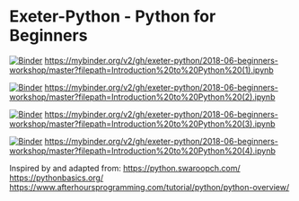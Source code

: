 # Exeter-Python - Python for Beginners

[![Binder](https://mybinder.org/badge.svg)](https://mybinder.org/v2/gh/exeter-python/2018-06-beginners-workshop/master?filepath=Introduction%20to%20Python%20(1).ipynb) https://mybinder.org/v2/gh/exeter-python/2018-06-beginners-workshop/master?filepath=Introduction%20to%20Python%20(1).ipynb

[![Binder](https://mybinder.org/badge.svg)](https://mybinder.org/v2/gh/exeter-python/2018-06-beginners-workshop/master?filepath=Introduction%20to%20Python%20(2).ipynb) https://mybinder.org/v2/gh/exeter-python/2018-06-beginners-workshop/master?filepath=Introduction%20to%20Python%20(2).ipynb

[![Binder](https://mybinder.org/badge.svg)](https://mybinder.org/v2/gh/exeter-python/2018-06-beginners-workshop/master?filepath=Introduction%20to%20Python%20(3).ipynb) https://mybinder.org/v2/gh/exeter-python/2018-06-beginners-workshop/master?filepath=Introduction%20to%20Python%20(3).ipynb

[![Binder](https://mybinder.org/badge.svg)](https://mybinder.org/v2/gh/exeter-python/2018-06-beginners-workshop/master?filepath=Introduction%20to%20Python%20(4).ipynb) https://mybinder.org/v2/gh/exeter-python/2018-06-beginners-workshop/master?filepath=Introduction%20to%20Python%20(4).ipynb


Inspired by and adapted from:
https://python.swaroopch.com/
https://pythonbasics.org/
https://www.afterhoursprogramming.com/tutorial/python/python-overview/